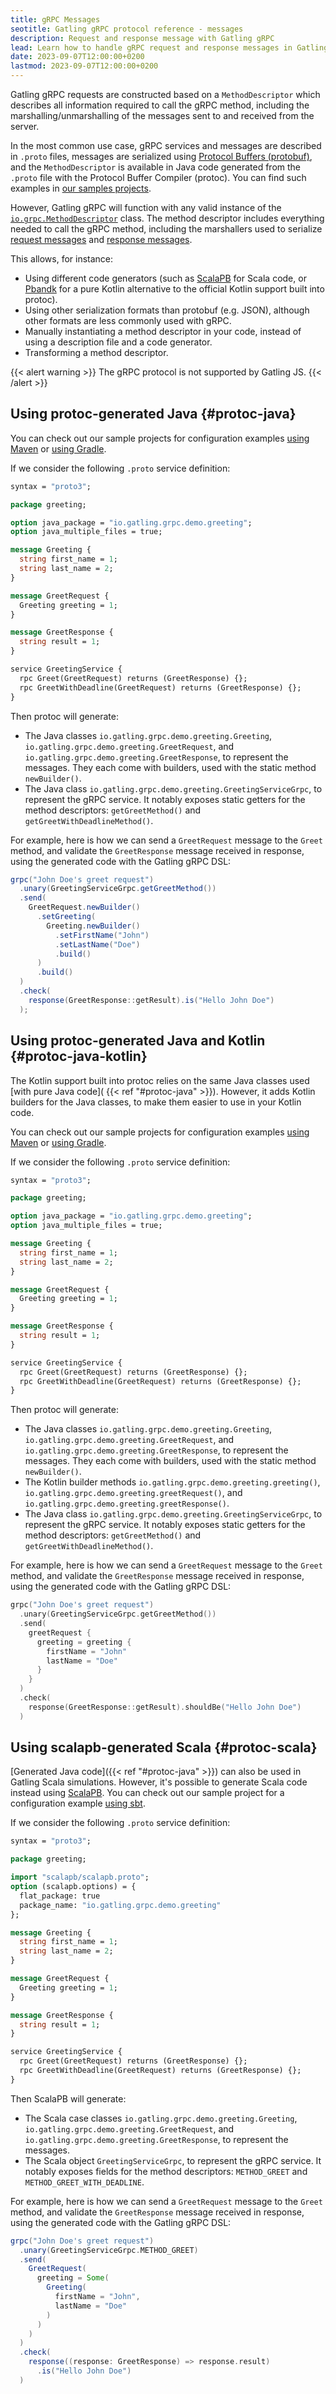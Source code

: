 ```yaml
---
title: gRPC Messages
seotitle: Gatling gRPC protocol reference - messages
description: Request and response message with Gatling gRPC
lead: Learn how to handle gRPC request and response messages in Gatling simulations
date: 2023-09-07T12:00:00+0200
lastmod: 2023-09-07T12:00:00+0200
---
```


Gatling gRPC requests are constructed based on a `MethodDescriptor` which describes all information required to call the
gRPC method, including the marshalling/unmarshalling of the messages sent to and received from the server.

In the most common use case, gRPC services and messages are described in `.proto` files, messages are serialized using
[Protocol Buffers (protobuf)](https://protobuf.dev/), and the `MethodDescriptor` is available in Java code generated
from the `.proto` file with the Protocol Buffer Compiler (protoc). You can find such examples in
[our samples projects](https://github.com/gatling/gatling-grpc-demo).

However, Gatling gRPC will function with any valid instance of the
[`io.grpc.MethodDescriptor`](https://grpc.github.io/grpc-java/javadoc/io/grpc/MethodDescriptor.html) class. The method
descriptor includes everything needed to call the gRPC method, including the marshallers used to serialize
[request messages](https://grpc.github.io/grpc-java/javadoc/io/grpc/MethodDescriptor.html#getRequestMarshaller()) and
[response messages](https://grpc.github.io/grpc-java/javadoc/io/grpc/MethodDescriptor.html#getResponseMarshaller()).

This allows, for instance:
- Using different code generators (such as [ScalaPB](https://scalapb.github.io/) for Scala code, or
  [Pbandk](https://github.com/streem/pbandk) for a pure Kotlin alternative to the official Kotlin support built into protoc).
- Using other serialization formats than protobuf (e.g. JSON), although other formats are less commonly used with gRPC.
- Manually instantiating a method descriptor in your code, instead of using a description file and a code generator.
- Transforming a method descriptor.

{{< alert warning >}}
The gRPC protocol is not supported by Gatling JS.
{{< /alert >}}

## Using protoc-generated Java {#protoc-java}

You can check out our sample projects for configuration examples
[using Maven](https://github.com/gatling/gatling-grpc-demo/tree/main/java/maven) or
[using Gradle](https://github.com/gatling/gatling-grpc-demo/tree/main/java/gradle).

If we consider the following `.proto` service definition:

```protobuf
syntax = "proto3";

package greeting;

option java_package = "io.gatling.grpc.demo.greeting";
option java_multiple_files = true;

message Greeting {
  string first_name = 1;
  string last_name = 2;
}

message GreetRequest {
  Greeting greeting = 1;
}

message GreetResponse {
  string result = 1;
}

service GreetingService {
  rpc Greet(GreetRequest) returns (GreetResponse) {};
  rpc GreetWithDeadline(GreetRequest) returns (GreetResponse) {};
}
```

Then protoc will generate:

- The Java classes `io.gatling.grpc.demo.greeting.Greeting`, `io.gatling.grpc.demo.greeting.GreetRequest`, and
  `io.gatling.grpc.demo.greeting.GreetResponse`, to represent the messages. They each come with builders, used with the
  static method `newBuilder()`.
- The Java class `io.gatling.grpc.demo.greeting.GreetingServiceGrpc`, to represent the gRPC service. It notably exposes
  static getters for the method descriptors: `getGreetMethod()` and `getGreetWithDeadlineMethod()`.

For example, here is how we can send a `GreetRequest` message to the `Greet` method, and validate the `GreetResponse`
message received in response, using the generated code with the Gatling gRPC DSL:

```java
grpc("John Doe's greet request")
  .unary(GreetingServiceGrpc.getGreetMethod())
  .send(
    GreetRequest.newBuilder()
      .setGreeting(
        Greeting.newBuilder()
          .setFirstName("John")
          .setLastName("Doe")
          .build()
      )
      .build()
  )
  .check(
    response(GreetResponse::getResult).is("Hello John Doe")
  );
```

## Using protoc-generated Java and Kotlin {#protoc-java-kotlin}

The Kotlin support built into protoc relies on the same Java classes used [with pure Java code](
{{< ref "#protoc-java" >}}). However, it adds Kotlin builders for the Java classes, to make them easier to use in your
Kotlin code.

You can check out our sample projects for configuration examples
[using Maven](https://github.com/gatling/gatling-grpc-demo/tree/main/kotlin/maven) or
[using Gradle](https://github.com/gatling/gatling-grpc-demo/tree/main/kotlin/gradle).

If we consider the following `.proto` service definition:

```protobuf
syntax = "proto3";

package greeting;

option java_package = "io.gatling.grpc.demo.greeting";
option java_multiple_files = true;

message Greeting {
  string first_name = 1;
  string last_name = 2;
}

message GreetRequest {
  Greeting greeting = 1;
}

message GreetResponse {
  string result = 1;
}

service GreetingService {
  rpc Greet(GreetRequest) returns (GreetResponse) {};
  rpc GreetWithDeadline(GreetRequest) returns (GreetResponse) {};
}
```

Then protoc will generate:

- The Java classes `io.gatling.grpc.demo.greeting.Greeting`, `io.gatling.grpc.demo.greeting.GreetRequest`, and
  `io.gatling.grpc.demo.greeting.GreetResponse`, to represent the messages. They each come with builders, used with the
  static method `newBuilder()`.
- The Kotlin builder methods `io.gatling.grpc.demo.greeting.greeting()`, `io.gatling.grpc.demo.greeting.greetRequest()`,
  and `io.gatling.grpc.demo.greeting.greetResponse()`.
- The Java class `io.gatling.grpc.demo.greeting.GreetingServiceGrpc`, to represent the gRPC service. It notably exposes
  static getters for the method descriptors: `getGreetMethod()` and `getGreetWithDeadlineMethod()`.

For example, here is how we can send a `GreetRequest` message to the `Greet` method, and validate the `GreetResponse`
message received in response, using the generated code with the Gatling gRPC DSL:

```kotlin
grpc("John Doe's greet request")
  .unary(GreetingServiceGrpc.getGreetMethod())
  .send(
    greetRequest {
      greeting = greeting {
        firstName = "John"
        lastName = "Doe"
      }
    }
  )
  .check(
    response(GreetResponse::getResult).shouldBe("Hello John Doe")
  )
```

## Using scalapb-generated Scala {#protoc-scala}

[Generated Java code]({{< ref "#protoc-java" >}}) can also be used in Gatling Scala simulations. However, it's possible
to generate Scala code instead using [ScalaPB](https://scalapb.github.io/). You can check out our sample project for a
configuration example [using sbt](https://github.com/gatling/gatling-grpc-demo/tree/main/scala/sbt).

If we consider the following `.proto` service definition:

```protobuf
syntax = "proto3";

package greeting;

import "scalapb/scalapb.proto";
option (scalapb.options) = {
  flat_package: true
  package_name: "io.gatling.grpc.demo.greeting"
};

message Greeting {
  string first_name = 1;
  string last_name = 2;
}

message GreetRequest {
  Greeting greeting = 1;
}

message GreetResponse {
  string result = 1;
}

service GreetingService {
  rpc Greet(GreetRequest) returns (GreetResponse) {};
  rpc GreetWithDeadline(GreetRequest) returns (GreetResponse) {};
}
```

Then ScalaPB will generate:

- The Scala case classes `io.gatling.grpc.demo.greeting.Greeting`, `io.gatling.grpc.demo.greeting.GreetRequest`, and
  `io.gatling.grpc.demo.greeting.GreetResponse`, to represent the messages.
- The Scala object `GreetingServiceGrpc`, to represent the gRPC service. It notably exposes fields for the method
  descriptors: `METHOD_GREET` and `METHOD_GREET_WITH_DEADLINE`.

For example, here is how we can send a `GreetRequest` message to the `Greet` method, and validate the `GreetResponse`
message received in response, using the generated code with the Gatling gRPC DSL:

```scala
grpc("John Doe's greet request")
  .unary(GreetingServiceGrpc.METHOD_GREET)
  .send(
    GreetRequest(
      greeting = Some(
        Greeting(
          firstName = "John",
          lastName = "Doe"
        )
      )
    )
  )
  .check(
    response((response: GreetResponse) => response.result)
      .is("Hello John Doe")
  )
```
